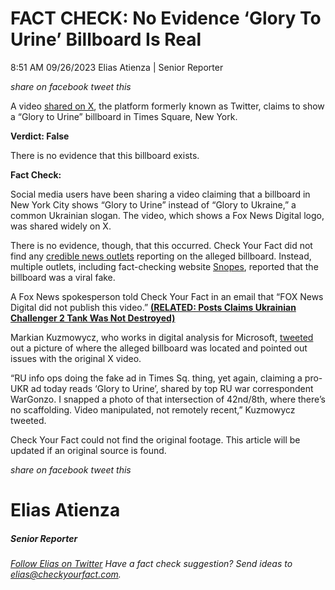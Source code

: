FACT CHECK: No Evidence ‘Glory To Urine’ Billboard Is Real
==========================================================

8:51 AM 09/26/2023 Elias Atienza | Senior Reporter

_share on facebook_ _tweet this_

 

A video [shared on X](https://twitter.com/Sprinter99800/status/1704885947710476602), the platform formerly known as Twitter, claims to show a “Glory to Urine” billboard in Times Square, New York.

 

**Verdict: False**

There is no evidence that this billboard exists.

**Fact Check:**

 

Social media users have been sharing a video claiming that a billboard in New York City shows “Glory to Urine” instead of “Glory to Ukraine,” a common Ukrainian slogan. The video, which shows a Fox News Digital logo, was shared widely on X.

There is no evidence, though, that this occurred. Check Your Fact did not find any [credible news outlets](https://www.google.com/search?q=glory+to+urine&sca_esv=567639170&tbm=nws&source=lnms&sa=X&ved=2ahUKEwi65OHK6b6BAxWbF2IAHVhfAQcQ_AUoBHoECAIQBg&biw=1440&bih=815&dpr=2) reporting on the alleged billboard. Instead, multiple outlets, including fact-checking website [Snopes](https://www.snopes.com/news/2023/09/21/glory-to-urine-billboard/), reported that the billboard was a viral fake.

A Fox News spokesperson told Check Your Fact in an email that “FOX News Digital did not publish this video.” **[(RELATED: Posts Claims Ukrainian Challenger 2 Tank Was Not Destroyed)](https://checkyourfact.com/2023/09/11/fact-check-ukrainian-challenger-tank-destroyed/)**

 

Markian Kuzmowycz, who works in digital analysis for Microsoft, [tweeted](https://twitter.com/markiank/status/1704917863855714786) out a picture of where the alleged billboard was located and pointed out issues with the original X video.

“RU info ops doing the fake ad in Times Sq. thing, yet again, claiming a pro-UKR ad today reads ‘Glory to Urine’, shared by top RU war correspondent WarGonzo. I snapped a photo of that intersection of 42nd/8th, where there’s no scaffolding. Video manipulated, not remotely recent,” Kuzmowycz tweeted. 

Check Your Fact could not find the original footage. This article will be updated if an original source is found.

_share on facebook_ _tweet this_

Elias Atienza
=============

##### Senior Reporter

_[Follow Elias on Twitter](https://twitter.com/AtienzaElias)_ _Have a fact check suggestion? Send ideas to [elias@checkyourfact.com](elias@checkyourfact.com)._